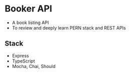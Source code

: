 # Booker API
* A book listing API
* To review and deeply learn PERN stack and REST APIs

## Stack  
* Express
* TypeScript  
* Mocha, Chai, Should
<br>
